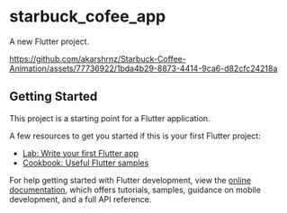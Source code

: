 # starbuck_cofee_app

A new Flutter project.



https://github.com/akarshrnz/Starbuck-Coffee-Animation/assets/77736922/1bda4b29-8873-4414-9ca6-d82cfc24218a





## Getting Started

This project is a starting point for a Flutter application.

A few resources to get you started if this is your first Flutter project:

- [Lab: Write your first Flutter app](https://docs.flutter.dev/get-started/codelab)
- [Cookbook: Useful Flutter samples](https://docs.flutter.dev/cookbook)

For help getting started with Flutter development, view the
[online documentation](https://docs.flutter.dev/), which offers tutorials,
samples, guidance on mobile development, and a full API reference.
